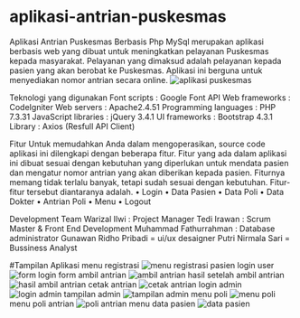 # aplikasi-antrian-puskesmas
Aplikasi Antrian Puskesmas Berbasis Php MySql merupakan aplikasi berbasis web yang dibuat untuk meningkatkan pelayanan Puskesmas kepada masyarakat. Pelayanan yang dimaksud adalah pelayanan kepada pasien yang akan berobat ke Puskesmas. Aplikasi ini berguna untuk menyediakan nomor antrian secara online.
![aplikasi puskesmas](https://user-images.githubusercontent.com/52597151/149161767-d3b94384-f5da-4022-bc47-7fc0130e266b.png)


Teknologi yang digunakan
Font scripts          : Google Font API
Web frameworks        : CodeIgniter
Web servers           : Apache2.4.51
Programming languages : PHP 7.3.31
JavaScript libraries  : jQuery 3.4.1
UI frameworks         : Bootstrap 4.3.1
Library               : Axios (Resfull API Client)



Fitur
Untuk memudahkan Anda dalam mengoperasikan, source code aplikasi ini dilengkapi dengan beberapa fitur. Fitur yang ada dalam aplikasi ini dibuat sesuai dengan kebutuhan yang diperlukan untuk mendata pasien dan mengatur nomor antrian yang akan diberikan kepada pasien. Fiturnya memang tidak terlalu banyak, tetapi sudah sesuai dengan kebutuhan. Fitur-fitur tersebut diantaranya adalah.
•	Login
•	Data Pasien
•	Data Poli
•	Data Dokter
•	Antrian Poli
•	Menu
•	Logout

Development Team
Warizal Ilwi : Project Manager
Tedi Irawan : Scrum Master & Front End Development
Muhammad Fathurrahman : Database administrator
Gunawan Ridho Pribadi = ui/ux desaigner
Putri Nirmala Sari = Bussiness Analyst

#Tampilan Aplikasi
menu registrasi
![menu registrasi pasien](https://user-images.githubusercontent.com/52597151/149165873-af0751ed-44a2-4d00-965d-45e3597a209f.png)
login user
![form login](https://user-images.githubusercontent.com/52597151/149165862-f7dcd7aa-1e30-454d-99be-8a68346424f2.png)
form ambil antrian
![ambil antrian](https://user-images.githubusercontent.com/52597151/149165849-4229168d-c55a-4dc8-a27b-50653d9fcb3b.png)
hasil setelah ambil antrian
![hasil ambil antrian](https://user-images.githubusercontent.com/52597151/149165864-ea607a65-808f-4bee-9b79-8725090ca1c7.png)
cetak antrian
![cetak antrian](https://user-images.githubusercontent.com/52597151/149165859-5b9cb837-0aa9-4436-a8d5-444b80597ff8.png)
login admin
![login admin](https://user-images.githubusercontent.com/52597151/149165866-13477723-f952-40d2-9f96-6594873b75c2.png)
tampilan admin
![tampilan admin](https://user-images.githubusercontent.com/52597151/149165874-19eb0ed3-5869-4cc2-9792-63679f5c15fb.png)
menu poli
![menu poli ](https://user-images.githubusercontent.com/52597151/149180069-32f8814d-2b5f-42c8-98de-886cdaf2274b.png)
menu poli antrian
![poli antrian](https://user-images.githubusercontent.com/52597151/149180080-6ff84f0c-ca3d-40d3-80a1-6b69349d0d87.png)
menu data pasien
![data pasien](https://user-images.githubusercontent.com/52597151/149180085-1fd7f472-20f3-4367-a732-6bf162f48f28.png)


